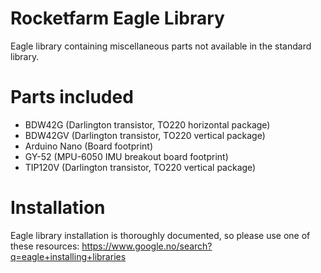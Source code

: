 Rocketfarm Eagle Library
========================
Eagle library containing miscellaneous parts not available in the standard library.

# Parts included
- BDW42G (Darlington transistor, TO220 horizontal package)
- BDW42GV (Darlington transistor, TO220 vertical package)
- Arduino Nano (Board footprint)  
- GY-52 (MPU-6050 IMU breakout board footprint)  
- TIP120V (Darlington transistor, TO220 vertical package)

# Installation
Eagle library installation is thoroughly documented, so please use one of these resources:
https://www.google.no/search?q=eagle+installing+libraries

